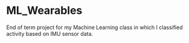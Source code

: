 # ML_Wearables
End of term project for my Machine Learning class in which I classified activity based on IMU sensor data.
